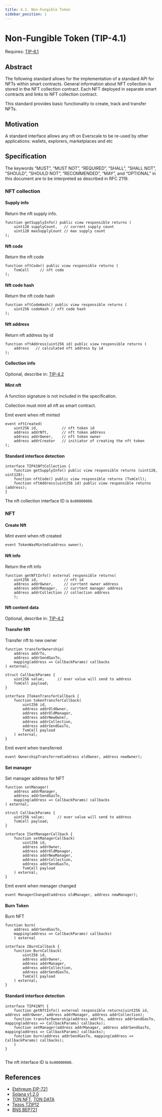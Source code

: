 ```yaml
---
title: 4.1. Non-Fungible Token
sidebar_position: 1
---
```


# Non-Fungible Token (TIP-4.1)

Requires: [TIP-6.1](./../TIP-6/1.md)

## Abstract

The following standard allows for the implementation of a standard API for NFTs within smart contracts. General information about NFT collection is stored in the NFT collection contract. Each NFT deployed in separate smart contracts and links to NFT collection contract.

This standard provides basic functionality to create, track and transfer NFTs.

## Motivation

A standard interface allows any nft on Everscale to be re-used by other applications: wallets, explorers, marketplaces and etc

## Specification

The keywords “MUST”, “MUST NOT”, “REQUIRED”, “SHALL”, “SHALL NOT”, “SHOULD”, “SHOULD NOT”, “RECOMMENDED”, “MAY”, and “OPTIONAL” in this document are to be interpreted as described in RFC 2119.

### NFT collection

#### Supply info

Return the nft supply info.

```solidity
function getSupplyInfo() public view responsible returns (
    uint128 supplyCount,   // current supply count
    uint128 maxSupplyCount // max supply count
);
```

#### Nft code

Return the nft code

```solidity
function nftCode() public view responsible returns (
    TvmCell     // nft code
);
```

#### Nft code hash

Return the nft code hash

```solidity
function nftCodeHash() public view responsible returns (
    uint256 codeHash // nft code hash
);
```

#### Nft address

Return nft address by id

```solidity
function nftAddress(uint256 id) public view responsible returns (
    address   // calculated nft address by id
);
```

#### Collection info

Optional, describe in: [TIP-4.2](./../TIP-4/2.md)

#### Mint nft

A function signature is not included in the specification. 

Collection must mint all nft as smart contract.

Emit event when nft minted

```solidity
event nftCreated(
    uint256 id,           // nft token id
    address addrNft,      // nft token address
    address addrOwner,    // nft token owner
    address addrCreator   // initiator of creating the nft token
);
```

#### Standard interface detection

```solidity
interface TIP41NftCollection {
    function getSupplyInfo() public view responsible returns (uint128, uint128);
    function nftCode() public view responsible returns (TvmCell);
    function nftAddress(uint256 id) public view responsible returns (address);
}
```

The nft collection interface ID is `0x00000000`.

### NFT

#### Create Nft

Mint event when nft created

```solidity
event TokenWasMinted(address owner);
```

#### Nft info

Return the nft info

```solidity
function getNftInfo() external responsible returns(
    uint256 id,            // nft id
    address addrOwner,     // currtent owner address
    address addrManager,   // currtent manager address
    address addrCollection // collection address 
    );
```

#### Nft content data

Optional, describe in: [TIP-4.2](./../TIP-4/2.md)

#### Transfer Nft

Transfer nft to new owner

```solidity
function transferOwnership(
    address addrTo,
    address addrSendGasTo, 
    mapping(address => CallbackParams) callbacks
) external;

struct CallbackParams {
    uint256 value;      // ever value will send to address
    TvmCell payload;
}

interface ITokenTransferCallback {
    function tokenTransferCallback(
        uint256 id,
        address addrOldOwner,
        address addrOldManager,
        address addrNewOwner,
        address addrCollection,
        address addrSendGasTo,
        TvmCell payload
    ) external;
}
```

Emit event when transferred

```solidity
event OwnershipTransferred(address oldOwner, address newOwner);
```

#### Set manager

Set manager address for NFT

```solidity
function setManager(
    address addrManager,
    address addrSendGasTo,
    mapping(address => CallbackParams) callbacks
) external;

struct CallbackParams {
    uint256 value;      // ever value will send to address
    TvmCell payload;
}

interface ISetManagerCallback {
    function setManagerCallback(
        uint256 id,
        address addrOwner,
        address addrOldManager,
        address addrNewManager,
        address addrCollection,
        address addrSendGasTo,
        TvmCell payload
    ) external;
}
```

Emit event when menager changed

```solidity
event ManagerChanged(address oldManager, address newManager);
```

#### Burn Token

Burn NFT

```solidity
function burn(
    address addrSendGasTo,
    mapping(address => CallbackParams) callbacks)
    ) external

interface IBurnCallback {
    function BurnCallback(
        uint256 id,
        address addrOwner,
        address addrManager,
        address addrCollection,
        address addrSendGasTo,
        TvmCell payload
    ) external;
}
```


#### Standard interface detection

```solidity
interface TIP41Nft {
    function getNftInfo() external responsible returns(uint256 id, address addrOwner, address addrManager, address addrCollection);
    function transferOwnership(address addrTo, address addrSendGasTo, mapping(address => CallbackParams) callbacks);
    function setManager(address addrManager, address addrSendGasTo, mapping(address => CallbackParams) callbacks);
    function burn(address addrSendGasTo, mapping(address => CallbackParams) callbacks);
    )
}


```

The nft interface ID is `0x00000000`.

## References

- [Etehreum EIP-721](https://eips.ethereum.org/EIPS/eip-721)
- [Solana v1.2.0](https://docs.metaplex.com/token-metadata/specification)
- [TON NFT](https://github.com/ton-blockchain/TIPs/issues/62), [TON DATA](https://github.com/ton-blockchain/TIPs/issues/64)
- [Tezos TZIP12](https://gitlab.com/tezos/tzip/-/blob/master/proposals/tzip-12/tzip-12.md)
- [BNS BEP721](https://docs.binance.org/smart-chain/developer/nft-metadata-standard.html)


